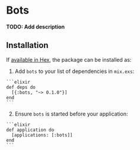 # Bots

**TODO: Add description**

## Installation

If [available in Hex](https://hex.pm/docs/publish), the package can be installed as:

  1. Add `bots` to your list of dependencies in `mix.exs`:

    ```elixir
    def deps do
      [{:bots, "~> 0.1.0"}]
    end
    ```

  2. Ensure `bots` is started before your application:

    ```elixir
    def application do
      [applications: [:bots]]
    end
    ```

